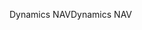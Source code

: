 <span data-ttu-id="6dc38-101">Dynamics NAV</span><span class="sxs-lookup"><span data-stu-id="6dc38-101">Dynamics NAV</span></span>
